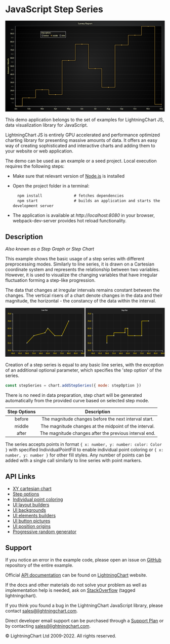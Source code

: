 # JavaScript Step Series

![JavaScript Step Series](stepPlot-darkGold.png)

This demo application belongs to the set of examples for LightningChart JS, data visualization library for JavaScript.

LightningChart JS is entirely GPU accelerated and performance optimized charting library for presenting massive amounts of data. It offers an easy way of creating sophisticated and interactive charts and adding them to your website or web application.

The demo can be used as an example or a seed project. Local execution requires the following steps:

-   Make sure that relevant version of [Node.js](https://nodejs.org/en/download/) is installed
-   Open the project folder in a terminal:

          npm install              # fetches dependencies
          npm start                # builds an application and starts the development server

-   The application is available at _http://localhost:8080_ in your browser, webpack-dev-server provides hot reload functionality.


## Description

_Also known as a Step Graph or Step Chart_

This example shows the basic usage of a step series with different preprocessing modes. Similarly to line series, it is drawn on a Cartesian coordinate system and represents the relationship between two variables. However, it is used to visualize the changing variables that have irregular fluctuation forming a step-like progression.

The data that changes at irregular intervals remains constant between the changes. The vertical risers of a chart denote changes in the data and their magnitude, the horizontal - the constancy of the data within the interval.

![](./assets/comparison.png 'Line Chart vs. Step Chart')

Creation of a step series is equal to any basic line series, with the exception of an additional optional parameter, which specifies the 'step option' of the series.

```javascript
const stepSeries = chart.addStepSeries({ mode: stepOption })
```

There is no need in data preparation, step chart will be generated automatically from the provided curve based on selected step mode.

| Step Options |                      Description                       |
| :----------: | :----------------------------------------------------: |
|    before    | The magnitude changes before the next interval start.  |
|    middle    | The magnitude changes at the midpoint of the interval. |
|    after     | The magnitude changes after the previous interval end. |

The series accepts points in format `{ x: number, y: number: color: Color }` with specified IndividualPointFill to enable individual point coloring or `{ x: number, y: number }` for other fill styles. Any number of points can be added with a single call similarly to line series with point markers.


## API Links

* [XY cartesian chart]
* [Step options]
* [Individual point coloring]
* [UI layout builders]
* [UI backgrounds]
* [UI elements builders]
* [UI button pictures]
* [UI position origins]
* [Progressive random generator]


## Support

If you notice an error in the example code, please open an issue on [GitHub][0] repository of the entire example.

Official [API documentation][1] can be found on [LightningChart][2] website.

If the docs and other materials do not solve your problem as well as implementation help is needed, ask on [StackOverflow][3] (tagged lightningchart).

If you think you found a bug in the LightningChart JavaScript library, please contact sales@lightningchart.com.

Direct developer email support can be purchased through a [Support Plan][4] or by contacting sales@lightningchart.com.

[0]: https://github.com/Arction/
[1]: https://lightningchart.com/lightningchart-js-api-documentation/
[2]: https://lightningchart.com
[3]: https://stackoverflow.com/questions/tagged/lightningchart
[4]: https://lightningchart.com/support-services/

© LightningChart Ltd 2009-2022. All rights reserved.


[XY cartesian chart]: https://lightningchart.com/js-charts/api-documentation/v6.1.0/classes/ChartXY.html
[Step options]: https://lightningchart.com/js-charts/api-documentation/v6.1.0/enums/StepOptions.html
[Individual point coloring]: https://lightningchart.com/js-charts/api-documentation/v6.1.0/classes/IndividualPointFill.html
[UI layout builders]: https://lightningchart.com/js-charts/api-documentation/v6.1.0/variables/UILayoutBuilders.html
[UI backgrounds]: https://lightningchart.com/js-charts/api-documentation/v6.1.0/variables/UIBackgrounds.html
[UI elements builders]: https://lightningchart.com/js-charts/api-documentation/v6.1.0/variables/UIElementBuilders.html
[UI button pictures]: https://lightningchart.com/js-charts/api-documentation/v6.1.0/variables/UIButtonPictures.html
[UI position origins]: https://lightningchart.com/js-charts/api-documentation/v6.1.0/variables/UIOrigins.html
[Progressive random generator]: https://arction.github.io/xydata/classes/progressiverandomgenerator.html

